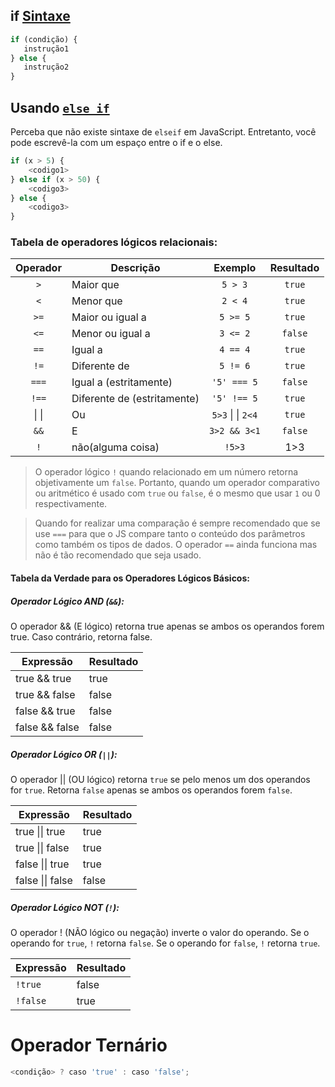 ## if [Sintaxe](https://developer.mozilla.org/pt-BR/docs/Web/JavaScript/Reference/Statements/if...else#sintaxe)

```js
if (condição) {
   instrução1
} else {
   instrução2
}
```

## Usando [`else if`](https://developer.mozilla.org/pt-BR/docs/Web/JavaScript/Reference/Statements/if...else#usando_else_if)

Perceba que não existe sintaxe de `elseif` em JavaScript. Entretanto, você pode escrevê-la com um espaço entre o if e o else.

```js
if (x > 5) {
	<codigo1>
} else if (x > 50) {
	<codigo3>
} else {
	<codigo3>
}
```



### Tabela de operadores lógicos relacionais:

| Operador | Descrição                   |      Exemplo      | Resultado |
| :------: | --------------------------- | :---------------: | :-------: |
|   `>`    | Maior que                   |      `5 > 3`      |  `true`   |
|   `<`    | Menor que                   |      `2 < 4`      |  `true`   |
|   `>=`   | Maior ou igual a            |     `5 >= 5`      |  `true`   |
|   `<=`   | Menor ou igual a            |     `3 <= 2`      |  `false`  |
|   `==`   | Igual a                     |     `4 == 4`      |  `true`   |
|   `!=`   | Diferente de                |     `5 != 6`      |  `true`   |
|  `===`   | Igual a (estritamente)      |    `'5' === 5`    |  `false`  |
|  `!==`   | Diferente de (estritamente) |    `'5' !== 5`    |  `true`   |
|  \| \|   | Ou                          | `5>3` \| \| `2<4` |  `true`   |
|   `&&`   | E                           |   `3>2 && 3<1`    |  `false`  |
|   `!`    | não(alguma coisa)           |      `!5>3`       |    1>3    |
>O operador lógico `!` quando relacionado em um número retorna objetivamente um `false`. 
>    Portanto, quando um operador comparativo ou aritmético é usado com `true` ou `false`, é o mesmo que usar `1` ou 0 respectivamente.

>Quando for realizar uma comparação é sempre recomendado que se use `===` para que o JS compare tanto o conteúdo dos parâmetros como também os tipos de dados.
>   O operador `==` ainda funciona mas não é tão recomendado que seja usado.

#### Tabela da Verdade para os Operadores Lógicos Básicos:

##### Operador Lógico AND (`&&`):
O operador && (E lógico) retorna true apenas se ambos os operandos forem true. Caso contrário, retorna false.

| Expressão      | Resultado |
| -------------- | --------- |
| true && true   | true      |
| true && false  | false     |
| false && true  | false     |
| false && false | false     |

##### Operador Lógico OR (`||`):
O operador || (OU lógico) retorna `true` se pelo menos um dos operandos for `true`. Retorna `false` apenas se ambos os operandos forem `false`.

| Expressão        | Resultado |
| ---------------- | --------- |
| true \|\| true   | true      |
| true \|\| false  | true      |
| false \|\| true  | true      |
| false \|\| false | false     |

##### Operador Lógico NOT (`!`):
O operador ! (NÃO lógico ou negação) inverte o valor do operando. Se o operando for `true`, `!` retorna `false`. Se o operando for `false`, `!` retorna `true`.

| Expressão | Resultado |
| --------- | --------- |
| `!true`   | false     |
| `!false`  | true      |

# Operador Ternário

```js
<condição> ? caso 'true' : caso 'false';
```